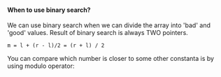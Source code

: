#### When to use binary search?
We can use binary search when we can divide the array into 'bad' and 'good' values. 
Result of binary search is always TWO pointers.

`m = l + (r - l)/2 = (r + l) / 2`


You can compare which number is closer to some other constanta is by using modulo operator:
